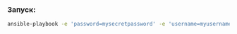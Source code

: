 ### Запуск:
```bash
ansible-playbook -e 'password=mysecretpassword' -e 'username=myusername' add-user-playbook.yml
```
